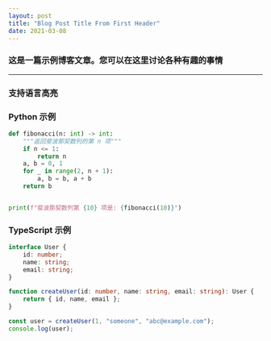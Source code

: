 ```yaml
---
layout: post
title: "Blog Post Title From First Header"
date: 2021-03-08
---
```


<!--
    Post Front Matter 说明（中文注释）
    - title: 文章标题，会显示在页面和 meta 中
    - date: 文章日期，影响排序和 URL
    - author: 作者名字，可不设则使用 `_config.yml` 的默认作者
    - categories/tags: 用于分类和标签页的归档检索
    - description/excerpt: 列表或分享时的摘要文本
    - image: 可选的封面图路径
    - toc: 是否显示目录（如果主题支持）
    - comments: 是否允许评论
    编辑提示: 修改 front matter 后，保存并使用 `jekyll serve` 本地预览。
-->

### 这是一篇示例博客文章。您可以在这里讨论各种有趣的事情

---

### 支持语言高亮

### Python 示例

```python
def fibonacci(n: int) -> int:
    """返回斐波那契数列的第 n 项"""
    if n <= 1:
        return n
    a, b = 0, 1
    for _ in range(2, n + 1):
        a, b = b, a + b
    return b


print(f"斐波那契数列第 {10} 项是: {fibonacci(10)}")
```

### TypeScript 示例

```typescript
interface User {
    id: number;
    name: string;
    email: string;
}

function createUser(id: number, name: string, email: string): User {
    return { id, name, email };
}

const user = createUser(1, "someone", "abc@example.com");
console.log(user);
```
